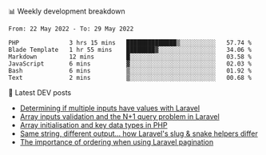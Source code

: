 📊 Weekly development breakdown
<!--START_SECTION:waka-->

```text
From: 22 May 2022 - To: 29 May 2022

PHP              3 hrs 15 mins   ██████████████▒░░░░░░░░░░   57.74 %
Blade Template   1 hr 55 mins    ████████▓░░░░░░░░░░░░░░░░   34.06 %
Markdown         12 mins         █░░░░░░░░░░░░░░░░░░░░░░░░   03.58 %
JavaScript       6 mins          ▓░░░░░░░░░░░░░░░░░░░░░░░░   02.03 %
Bash             6 mins          ▒░░░░░░░░░░░░░░░░░░░░░░░░   01.92 %
Text             2 mins          ▒░░░░░░░░░░░░░░░░░░░░░░░░   00.68 %
```

<!--END_SECTION:waka-->

📕 Latest DEV posts
<!-- BLOG-POST-LIST:START -->
- [Determining if multiple inputs have values with Laravel](https://dev.to/michaelvickersuk/determining-if-multiple-inputs-have-values-with-laravel-km6)
- [Array inputs validation and the N+1 query problem in Laravel](https://dev.to/michaelvickersuk/array-inputs-validation-and-the-n1-query-problem-in-laravel-2agb)
- [Array initialisation and key data types in PHP](https://dev.to/michaelvickersuk/array-initialisation-and-key-data-types-in-php-1e5b)
- [Same string, different output... how Laravel&#39;s slug &amp; snake helpers differ](https://dev.to/michaelvickersuk/same-string-different-output-how-laravels-slug-snake-helpers-differ-1ccj)
- [The importance of ordering when using Laravel pagination](https://dev.to/michaelvickersuk/the-importance-of-ordering-when-using-laravel-pagination-1e37)
<!-- BLOG-POST-LIST:END -->
